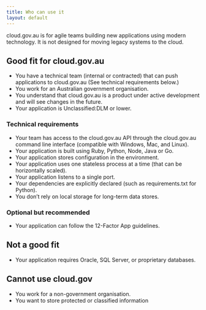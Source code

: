 ```yaml
---
title: Who can use it
layout: default
---
```


<p class="abstract">cloud.gov.au is for agile teams building new applications using modern technology. It is not designed for moving legacy systems to the cloud.</p>

## Good fit for cloud.gov.au

- You have a technical team (internal or contracted) that can push applications to cloud.gov.au (See technical requirements below.)
- You work for an Australian government organisation.
- You understand that cloud.gov.au is a product under active development and will see changes in the future.
- Your application is Unclassified:DLM or lower.

### Technical requirements

- Your team has access to the cloud.gov.au API through the cloud.gov.au command line interface (compatible with Windows, Mac, and Linux).
- Your application is built using Ruby, Python, Node, Java or Go.
- Your application stores configuration in the environment.
- Your application uses one stateless process at a time (that can be horizontally scaled).
- Your application listens to a single port.
- Your dependencies are explicitly declared (such as requirements.txt for Python).
- You don’t rely on local storage for long-term data stores.

### Optional but recommended

- Your application can follow the 12-Factor App guidelines.

## Not a good fit

- Your application requires Oracle, SQL Server, or proprietary databases.

## Cannot use cloud.gov

- You work for a non-government organisation.
- You want to store protected or classified information
